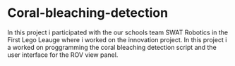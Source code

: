 # Coral-bleaching-detection

In this project i participated with the our schools team SWAT Robotics in the First Lego Leauge where i worked on the innovation project. In this project i a worked on proggramming the coral bleaching detection script and the user interface for the ROV view panel.
